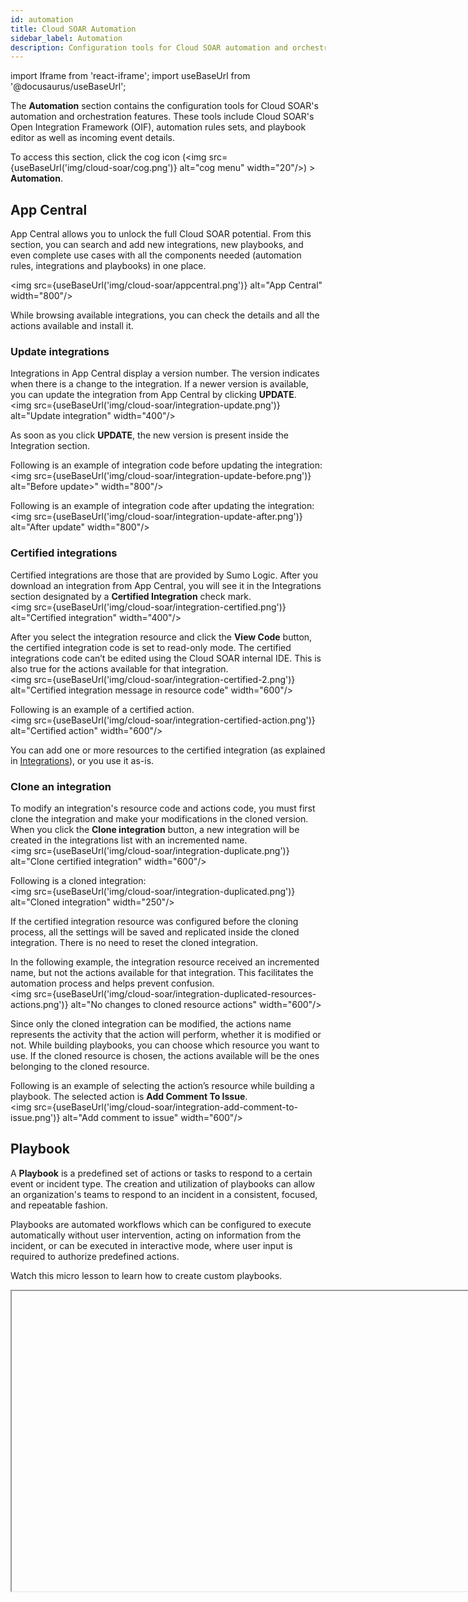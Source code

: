 ```yaml
---
id: automation
title: Cloud SOAR Automation
sidebar_label: Automation
description: Configuration tools for Cloud SOAR automation and orchestration features.
---
```


import Iframe from 'react-iframe';
import useBaseUrl from '@docusaurus/useBaseUrl';

The **Automation** section contains the configuration tools for Cloud SOAR's automation and orchestration features. These tools include Cloud SOAR's Open Integration Framework (OIF), automation rules sets, and playbook editor as well as incoming event details.

To access this section, click the cog icon (<img src={useBaseUrl('img/cloud-soar/cog.png')} alt="cog menu" width="20"/>) > **Automation**.

## App Central

App Central allows you to unlock the full Cloud SOAR potential. From this section, you can search and add new integrations, new playbooks, and even complete use cases with all the components needed (automation rules, integrations and playbooks) in one place.

<img src={useBaseUrl('img/cloud-soar/appcentral.png')} alt="App Central" width="800"/>

While browsing available integrations, you can check the details and all the actions available and install it.

### Update integrations

Integrations in App Central display a version number. The version indicates when there is a change to the integration. If a newer version is available, you can  update the integration from  App Central by clicking **UPDATE**.<br/><img src={useBaseUrl('img/cloud-soar/integration-update.png')} alt="Update integration" width="400"/>

As soon as you click **UPDATE**, the new version is present inside the Integration section.

Following is an example of integration code before updating the integration:<br/><img src={useBaseUrl('img/cloud-soar/integration-update-before.png')} alt="Before update>" width="800"/>

Following is an example of integration code after updating the integration:<br/><img src={useBaseUrl('img/cloud-soar/integration-update-after.png')} alt="After update" width="800"/>

### Certified integrations

Certified integrations are those that are provided by Sumo Logic. After you download an integration from App Central, you will see it in the Integrations section designated by a **Certified Integration** check mark.<br/><img src={useBaseUrl('img/cloud-soar/integration-certified.png')} alt="Certified integration" width="400"/>

After you select the integration resource and click the **View Code** button, the certified integration code is set to read-only mode. The certified integrations code can’t be edited using the Cloud SOAR internal IDE. This is also true for the actions available for that integration.<br/><img src={useBaseUrl('img/cloud-soar/integration-certified-2.png')} alt="Certified integration message in resource code" width="600"/>

Following is an example of a certified action.<br/><img src={useBaseUrl('img/cloud-soar/integration-certified-action.png')} alt="Certified action" width="600"/>

You can add one or more resources to the certified integration (as explained in [Integrations](/docs/cloud-soar/automation#integrations)), or you use it as-is. 

### Clone an integration

To modify an integration's resource code and actions code, you must first clone the integration and make your modifications in the cloned version. When you click the **Clone integration** button, a new integration will be created in the integrations list with an incremented name. <br/><img src={useBaseUrl('img/cloud-soar/integration-duplicate.png')} alt="Clone certified integration" width="600"/>

Following is a cloned integration:<br/><img src={useBaseUrl('img/cloud-soar/integration-duplicated.png')} alt="Cloned integration" width="250"/>

If the certified integration resource was configured before the cloning process, all the settings will be saved and replicated inside the cloned integration. There is no need to reset the cloned integration.

In the following example, the integration resource received an incremented name, but not the actions available for that integration. This facilitates the automation process and helps prevent confusion.<br/><img src={useBaseUrl('img/cloud-soar/integration-duplicated-resources-actions.png')} alt="No changes to cloned resource actions" width="600"/>

Since only the cloned integration can be modified, the actions name represents the activity that the action will perform, whether it is modified or not. While building playbooks, you can choose which resource you want to use. If the cloned resource is chosen, the actions available will be the ones belonging to the cloned resource.

Following is an example of selecting the action’s resource while building a playbook. The selected action is **Add Comment To Issue**.<br/><img src={useBaseUrl('img/cloud-soar/integration-add-comment-to-issue.png')} alt="Add comment to issue" width="600"/>


## Playbook

A **Playbook** is a predefined set of actions or tasks to respond to a certain event or incident type. The creation and utilization of playbooks can allow an organization's teams to respond to an incident in a consistent, focused, and repeatable fashion.

Playbooks are automated workflows which can be configured to execute
automatically without user intervention, acting on information from the
incident, or can be executed in interactive mode, where user input is
required to authorize predefined actions.

Watch this micro lesson to learn how to create custom playbooks.

<Iframe url="https://www.youtube.com/embed/pcDm71wGyGs?rel=0"
        width="854px"
        height="480px"
        id="myId"
        className="video-container"
        display="initial"
        position="relative"
        allow="accelerometer; autoplay=1; clipboard-write; encrypted-media; gyroscope; picture-in-picture"
        allowfullscreen
        />

### Configure a new playbook 

To configure a new Playbook, click the cog icon (<img src={useBaseUrl('img/cloud-soar/cog.png')} alt="cog menu" width="20"/>) > **Automation**.

A list of any previously created Playbooks will be displayed on the
left-side of the page. Click **+** to add a new playbook.

A new configuration box will be displayed. Name your new playbook,
select the **Incident Type** to associated with it, and click save to continue. [Learn more](#custom-fields).

Once the new playbook has been saved, it will be displayed on the
left-side of the screen. To begin to configure the new playbook, select
it from the list and click the **Edit** button at the bottom of the
screen.

<img src={useBaseUrl('img/cloud-soar/image72.png')} alt="Empty playbook" width="800"/>

Opening the playbook will present a black screen with a **Start** node, and
an **End** node. These nodes dictate the beginning and the end of the
playbook's automation sequence. They can be dragged and dropped anywhere
on the screen to allow for multiple integrations and conditional
statements to be executed.

To begin to add the first node within the new playbook, click the **+** on
the **Start** node.

<img src={useBaseUrl('img/cloud-soar/image73.png')} alt="New playbook" width="800"/>


The playbook configuration page is displayed. It gives you the ability
to choose from the following options:
* **Action**: Automatically take specific actions such as enriching
 data or taking containment steps when an Incident Template is matched
* **Task**: Assign a task to an Cloud SOAR user
* **Condition**: Use conditional statements to define what actions
 should be taken in response to previous input/output feeds
* **User Choice**: Pause automatic processing to allow for manual
 intervention
* **Playbook**: Call other R3 Playbooks in response to conditional
 statements and/or user choice actions

### Action

Select **Action** from the node types. A new screen will be displayed
showing all actions a user has to choose from. These action types
(Enrichment, Containment, Custom Actions, and Notifications) will
directly interact with Cloud SOAR's integrations to either gather data or
initiate actions automatically.

<img src={useBaseUrl('img/cloud-soar/image74.png')} alt="Node Adding" width="500"/>

<img src={useBaseUrl('img/cloud-soar/image75.png')} alt="Node Adding" width="500"/>


As an example, lets choose Enrichment from the action type screen. As
with any action type we choose, a new section will be added to our
configurations screen asking for more clarifying information on how we
would like this action to be performed.

Title the enrichment action something that can easily be identified by
the action that is being taken, such as **Domain Reputation Check**.
Next, we want to choose the action, expand the **Action** dropdown list
and review the available options.

<img src={useBaseUrl('img/cloud-soar/image76.png')} alt="Node Creation" width="500"/>

<img src={useBaseUrl('img/cloud-soar/image77.png')} alt="Node Resource Adding" width="500"/>


Expand the **Resource** dropdown list to
view all active Integration feeds. The feeds found in each action type
are those who can execute the specified action (i.e. blocking of an IP
address can be done through firewalls/WAFs, etc.). Once a resource is
assigned a new dropdown list will be displayed. Options found in this
list are comprised of **Incident Artifact** fields, which are the incident
fields Cloud SOAR parses out when issuing new incidents.

Continuing from the example above, an Enrichment action is being called
to gather Domain Reputation information from VirusTotal for the domain
observed in the Incident. Once all enrichment variables are identified,
click ****Create**** to continue.

The newly added node will now be visible in playbook configuration
screen. To add an additional node hover over the newly created
enrichment task. A menu bar will be displayed at the bottom of the node,
click **+** to add a new node, the pencil icon to edit the existing node,
or the trash can to delete the existing node.

<img src={useBaseUrl('img/cloud-soar/image78.png')} alt="Node menu" width="600"/>


### Task

From the node selection menu, choose **Task**. A new configuration screen
will be displayed. Title the new task and add any description if
desired. The next dropdown lists are **Authorizer** and **Owner** fields.
The **Authorizer** field is the user who is assigning the task, and the
**Owner** field is the user who will be assigned the task to complete.
When the task has been developed, click **Create**.

<img src={useBaseUrl('img/cloud-soar/image79.png')} alt="Task Node" width="600"/>            


For playbook entities which support user-defined text input, such as email notifications, help desk ticket creation and task creation, variable placeholders may be added to the user defined text which will be replaced with incident variables at run
time. These variable placeholders may be added by clicking on the <img src={useBaseUrl('img/cloud-soar/image80.png')} alt="Placeholder icon" width="25"/> icon. To add a variable placeholder,
begin typing in the newly inserted placeholder box and Cloud SOAR will
display a list of available options which match. For example, typing
**incident**. will display a list of all the valid incident fields which
may be added as variable placeholders.

### Condition

From the node's menu, choose **Condition**. A new configuration screen
will be displayed which will enable a user to define a conditional
statement to be met before the next node type can be executed. Under
**Condition 1,** click on **Select a value** to define the first
condition.

<img src={useBaseUrl('img/cloud-soar/image81.png')} alt="Condition Node" width="600"/>    

<img src={useBaseUrl('img/cloud-soar/image82.png')} alt="Condition Node" width="600"/>   


When developing the first condition, users have multiple options to
choose from:

- **Insert a custom value**. Will execute when a user-defined variable is observed within an Incident.
- **Get value from an Incident field**. Will execute when a value is observed within an Incident Field (see [Incident Fields](#custom-fields)).
- **Get value from Triage Field**. Will execute when a value is observed within a Triage Field (see [Triage Fields](#triage-1)).
- **Get value from previous action**. Will execute when a value is observed from a previous input or output field.

From our earlier example, we are going to choose to evaluate the output
from our Domain Reputation check of the observed domain. Click **Output**
from **Get value from previous action**.

A list of available results or outputs from the previously selected
integration will be displayed in JSON format. Select which output type
(e.g., hashes, IP addresses, domains) to evaluate and add it to the
condition.

<img src={useBaseUrl('img/cloud-soar/image83.png')} alt="Node Placeholder Function" width="600"/>   


The selected output type will be displayed under **Condition 1**. Select
which condition you would like for the output results to meet from the
inequality operators below and click **Select a value** to define the
condition.

<img src={useBaseUrl('img/cloud-soar/image84.png')} alt="Condition Node Settings" width="600"/>   


The condition we want to meet for this example is "Advance this Incident
forward if the observed domain returns at least 1 result or **row** from
VirusTotal". We insert **0** into the custom value field and click **+** to
add it to the condition.

<img src={useBaseUrl('img/cloud-soar/image85.png')} alt="Manual Value Adding" width="600"/>   


Now that **Condition 1** is defined*,* users can choose to filter their
results further by selecting an AND/OR operator to define another
condition.

<img src={useBaseUrl('img/cloud-soar/image86.png')} alt="Condition Settings" width="600"/>   


Once the condition is defined, click **Create** to add it to the playbook.

When new conditions are created, we will need to define what happens
when their results meet one of our criteria. A new node is added to the
condition below. This node breaks the condition down into successes and
failures and can be modified by hovering over it and clicking **+**.

<img src={useBaseUrl('img/cloud-soar/image87.png')} alt="Use of Condition" width="600"/> 


This new node represents a decision tree in which both results, success
or failure, will have to be defined. Follow the steps above to finalize
the condition.

<img src={useBaseUrl('img/cloud-soar/image88.png')} alt="Nodes List" width="600"/> 


### User Choice

From the node's menu, select **User Choice**. The User Choice option allows
for the system to pose a question to the incident owner. Based off of
the analysis the incident owner performs on the previous information
gathered, they will be presented a choice to take an automated action
such as blocking an IP at the firewall or Quarantining an end-user
workstation from the network.

<img src={useBaseUrl('img/cloud-soar/image89.png')} alt="User Choice" width="600"/> 


<img src={useBaseUrl('img/cloud-soar/image90.png')} alt="Response" width="800"/> 


Define the question to be answered and the authorizer of the user choice selection and click ****Create**** to finalize.

### Playbook Execution

The results of execution - successes, failures, and outcomes - are
visible the Playbook's individual node details. The results of
enrichment, containment and custom Playbook actions undertaken on
incident artifacts, e.g., IP addresses, URLs, domains, etc., are
catalogued in the incident's **Entities** module.

If a playbook fails, it can be re-executed inside the incident again or on the failing node with the Kill <img src={useBaseUrl('img/cloud-soar/image33c.png')} alt="Kill option" width="200"/>  and Run <img src={useBaseUrl('img/cloud-soar/image33d.png')} alt="Run option" width="200"/> processes available in the playbook screen of the incident. However, a failed node will not stop the playbook from being executed. Only tasks and User Choices will lock the playbook in a **Running** state until the user takes action.

<img src={useBaseUrl('img/cloud-soar/image33e.png')} alt="Status running" width="800"/> 

<img src={useBaseUrl('img/cloud-soar/image33e1.png')} alt="Status completed" width="400"/> 


### Playbook Template

When a Playbook is assigned to an incident, these predefined actions and tasks can
be converted to actual tasks within Cloud SOAR for assignment to users and oversight by management. Each individual task can be assigned attributes, such as who it is assigned to, who has authorized the task, and when it is due. A **Playbook Template** permits administrators to predefine some of these attributes based on an existing Playbook so that they appear as defaults when the Playbook Template is utilized.

Playbooks are the core of Cloud SOAR's automation capabilities. Playbooks
permit administrators to create automated and semi-automated workflows
utilizing Cloud SOAR integrations, tasks and a variety of flow control
decisions and other actions.

**playbook** workflows can be configured to execute automatically without human intervention, or can be executed in an interactive mode, where user input is required to authorize predefined actions.

## Incident Templates

Incident Templates define the way in which incidents will be created for
a specific alert, incident type or event. They allow you to define a certain number of incident attributes (e.g., incident type, severity, assignment, and any other default or custom incident parameters) that will automatically be set each time an incident is generated, based on the template. This may include type, classification, incident assignment, playbooks, Playbooks, knowledge base articles, or any other incident attribute. As rules are created for generating incidents based on syslog messages, email, SIEM integrations or other data sources, it is the Incident Templates that will define how the initial incident will be created.

### Create a new template

To create a new template, click the cog icon (<img src={useBaseUrl('img/cloud-soar/cog.png')} alt="cog menu" width="20"/>) > **Automation > Incident Templates**.

<img src={useBaseUrl('img/cloud-soar/image91.png')} alt="Add template" width="800"/> 

From the Incident Templates page, you'll find all previously created
templates on the left-side of the screen. To add a new Incident
Template, click **+** to proceed.

<img src={useBaseUrl('img/cloud-soar/image92.png')} alt="New Incident Template" width="400"/> 


A new configuration box is displayed. As seen in our previous
configurations, you will need to name your template. Make sure it is
something easily identifiable and related to the activity it is
developed for. The next section is asking for a **Category**. This field,
as well as all other fields within the Cloud SOAR platform, can be
customized to fit the user's environment (see [Custom Fields](#custom-fields)).

In our example, we're building an Incident Template for a DLP incident.
The category we chose is titled **Data Theft** but can be called anything
in which we choose to identify it as. Users also have the option to add
**Tags** which can be used to further categorize of define the incident,
and can be used when searching for or correlating events. Once our
template is named and categorized, click **Next** to continue.

Under the **Incident** tab administrators may define any incident
parameters they wish to set by default when an incident is creating
using the template. This often includes parameters such as type, kind
and severity. All variables marked with an asterisk (*) are required to
complete the Incident Template (see [**Custom Fields**](#custom-fields) to adjust the fields requirements). As mentioned earlier, all fields are customizable via the
**Custom Fields** section. Once all required variables have been defined,
click **Next** to continue.

<img src={useBaseUrl('img/cloud-soar/image93.png')} alt="Create incident template" width="400"/> 

The remaining tabs in the Incident Template dialogue are as follows:
- **Incident details**: To set up details for a specific incident type.
- **Description**: Free text area to describe details of the template.
- **Playbook**: Playbook which should be automatically assigned to an incident. For each playbook, user can choose to have the Playbook automatically execute immediately upon incident creation or assigned and wait for manual execution.
- **Investigators**: Investigators who should be automatically assigned to the incident.
- **Notes**: Notes which should be created for the incident.

### Report Template

**Report Templates** allow users to build their own reports by selecting
various components of an incident they wish to include in the report.
These components can include incident details, evidence, hosts,
observables and many others.

### Custom Fields

**Custom Fields** allows administrators to edit existing fields as well as
add new fields for almost every section of Cloud SOAR. All Cloud SOAR sections
which permit custom fields are displayed on the left-hand side of the
page. Clicking on any one of these sections will display all current
fields for that section on the right-hand side of the page. Any existing
field may be edited, to include changing the name or adding list values.
The only attribute which cannot be changed is the type of the field,
such as text or date. New fields may also be added from this page.
Integrations

The **Integrations** section allows administrators to configure
bidirectional integrations with third-party technologies, as well as
view the supported actions for each integration. In addition, this
section allows administrators to manage custom scripts, which can be
written in Python, Perl, PowerShell or Bash.


### Creating Incidents from Automation Rules

Cloud SOAR can ingest, parse, and process incident data from email, syslog
and bidirectional integrations. For Cloud SOAR to begin processing incident
data from these sources, the **Automation Rules** features need to be configured.

To access, click the cog icon (<img src={useBaseUrl('img/cloud-soar/cog.png')} alt="cog menu" width="20"/>) > **Automation** > __Rules__. 

<img src={useBaseUrl('img/cloud-soar/image94.png')} alt="Automation menu" width="200"/> 


## Integrations

Cloud SOAR's orchestration and automation capabilities are achieved through its unidirectional and bidirectional integrations with the industry's leading network and security vendors. To configure, click the cog icon (<img src={useBaseUrl('img/cloud-soar/cog.png')} alt="cog menu" width="20"/>) > **Automation** > **Integrations**.

<img src={useBaseUrl('img/cloud-soar/image62.png')} alt="Integrations" width="800"/> 

A list of available integrations within the organization can be found to the left-side of the screen. To begin to configure, click on a product to continue.

<img src={useBaseUrl('img/cloud-soar/image63.png')} alt="Configure integration" width="800"/> 


A product overview screen will be displayed with what actions a product can perform and a link to configure the integration. These actions are categorized into five separate types: **Enrichment, Containment, Custom, Daemon, and Notification** actions. Each selection will list its associated actions
and if there are required fields which need to be configured for Cloud SOAR to utilize its functionality within its Playbooks.

To add a new integration resource, click the **+ Resources** button in the
upper left-hand corner of the integrations screen. To edit an existing
integration resource, hover over the resource and click the pencil icon
to the far right of the resource name in the resource list.          

<img src={useBaseUrl('img/cloud-soar/image64.png')} alt="image64" width="400"/> 

Each Integration's configuration screen may be different, but in most cases, administrators will need information such as IP addresses, API tokens, usernames and passwords for their network/security products.

To test the configuration, click save and reopen the Integration. Once
the Integration is reopened, click test and successful connections will
display a success message at the bottom of the screen. Any unsuccessful
attempts will display an error message with information needed to
remediate the issue.

Additionally, some integration types also allow users to use a
pre-configured general proxy or define a specific one for its
integration with Cloud SOAR. To configure a proxy for an integration, open
the integration and click the Proxy dropdown. Select "Use different
proxy** and add the corresponding proxy information.

Once the information has been added, click save to commit the
integration. Open the integration up again and click the Test button to
test the new configuration settings. A successful connection attempt
will be displayed at the bottom right-side of the screen. Once the proxy
test is successful, click save again to commit the final configuration
settings for the integration.

#### Deleted bookmark

The **Deleted** bookmark allows you to view or hide integrations that have been deleted.<br/><img src={useBaseUrl('img/cloud-soar/integration-deleted.png')} alt="Deleted bookmark activated" width="300"/>

Click the **Deleted** button to see all the deleted integrations.<br/><img src={useBaseUrl('img/cloud-soar/integration-deleted-2.png')} alt="Deleted bookmark deactivated" width="300"/>

### Integration Framework

Cloud SOAR's Integration Framework allows Sumo Logic and Cloud SOAR users to develop and extend integrations using a common, open and easy to use framework.
For increased security and isolation, each integration is executed in
its own Docker container, which can be easily customized by the user
when the integration is created.

Integrations are defined using two types of YAML text files. The first
type, the integration definition file, is used to define the properties
of the product with which the integration connects. This includes
information such as the name, logo, connection parameters, test code and
the Docker container used to execute the actions. One integration
definition file is required for each integration and serves as a
container for all of the actions that the integration will perform.

The second type of file is an action definition file, which is used to
define a single action that will be performed using the integration.
Each integration action is defined in a separate action definition file,
which will be associated by Cloud SOAR with the appropriate integration
definition. Action definition files are the files which contain the
actual code which will be executed to perform the action. Supported
languages include Perl, Python, PowerShell and Bash. In addition to the
action code, action definition files also contain information such as
the name, required and optional fields and the format in which the
resulting information will be displayed.

<img src={useBaseUrl('img/cloud-soar/image65.png')} alt="Integration definition" style={{border: '1px solid black'}} width="600"/> 

### Integration File Hierarchy

Defining integrations at the **action** level allows users greater
flexibility in customizing existing integrations and sharing new actions
with other users. For example, a user may choose to extend Sumo Logic'
existing RSA Netwitness integration to include an additional action
which retrieves all network connections for a given host.

Once the user has created this new action, it can easily be added to the existing RSA Netwitness integration by uploading the new integration action file. This new action can also be shared between customers and used to extend the functionality of the integration in other customer instances as well.

<img src={useBaseUrl('img/cloud-soar/image66.png')} alt="New action" style={{border: '1px solid black'}} width="600"/> 

See [Integration Framework](#integration-framework) for more details on utilizing the integration framework within Cloud SOAR.

### Integration Builder

{@import ../reuse/csoar-delivery-2.md}

You can build basic integrations without having to provide custom YAML files. 

1. Click the gear icon in the upper-right corner and select **Automation**. <br/><img src={useBaseUrl('img/cloud-soar/delivery-2-automation-menu.png')} alt="Access Automation" width="150"/>
1. Select **Integrations** from the navigation menu at the left of the screen.
1. Select the **+** icon at the top of the screen to the left of **Integrations**.<br/><img src={useBaseUrl('img/cloud-soar/delivery-2-add-integration-button.png')} alt="Add Integration button" width="300"/>
1. Fill out the **New Integration** dialog:
   1. Upload a **Logo** for your integration.
   1. Provide a **Name**.
   1. Click **Use Connection Configuration** and fill out the fields for credentials configuration. 
   1. Click **Add** to add the connection configuration.
   1. If other fields are needed at the integration resource level, click **+ Field** to add the fields and their information. For example, for an integration like VirusTotal, you would need to add `apikey` and `domain` as required fields.
   1. Click **Create**. The integration file is created for the integration.
   <br/><img src={useBaseUrl('img/cloud-soar/delivery-2-new-integration-dialog.png')} alt="New Integration dialog" width="500"/>
1. Now that you have created the integration file, you need to create an action file for the integration.
   1. Hover your mouse over the new integration and click the **Upload** button that appears.<br/><img src={useBaseUrl('img/cloud-soar/delivery-2-upload-icon.png')} alt="Upload button" width="300"/>
   1. In the **Upload** dialog, notice how **Integration File** is highlighted. That's because it was created in the last step.<br/><img src={useBaseUrl('img/cloud-soar/delivery-2-upload-files.png')} alt="Upload dialog" width="300"/>
   1. Click **Action** and **Next**. 
1. Fill out the **Upload** dialog: 
   1. Provide a **Name** for the action.
   1. Select a **Type** for the action, such as enrichment, containment, custom, or notification.
   1. Click **Use Connection Configuration** if it is needed for the action, fill out the fields for credentials configuration, and click **Add**.
   1. If other fields are needed at the action level, click **+ Field** to add the fields and their information. 
   1. Click **Create**. The action file is created for the integration.<br/><img src={useBaseUrl('img/cloud-soar/delivery-2-create-action-file.png')} alt="Create action" width="600"/><br/>The new action displays.<br/><img src={useBaseUrl('img/cloud-soar/delivery-2-completed-integration.png')} alt="Example integration" width="600"/>
1. Add the resource information:
   1. Click the **+** button to the left of **Resources**.
   1. Give the resource a **Label** and enter the connection configuration needed by the resource. What you enter is specific to the integration you're adding the resource for. Each resource's configuration screen may be different, but in most cases, you will need information such as IP addresses, API tokens, usernames, and passwords for the application you're integrating with. <br/><img src={useBaseUrl('img/cloud-soar/delivery-2-add-resource.png')} alt="Example integration" width="400"/>
   1. Click **Save**. The new integration is complete.<br/><img src={useBaseUrl('img/cloud-soar/delivery-2-completed-integration-2.png')} alt="Example integration" width="600"/>
1. To test the new action, click on the action, then click **Test Action** in the dialog that displays.<br/><img src={useBaseUrl('img/cloud-soar/delivery-2-test-action.png')} alt="Example integration" width="400"/>

### Cloud or Bridge execution

{@import ../reuse/csoar-delivery-2.md}

You can set integrations, and their related action execution, to be executed in the cloud or through the Bridge. Only certified integrations can be executed in the cloud, while custom integrations must be executed through the [Bridge](/docs/cloud-soar/cloud-soar-bridge/).

1. Select **Automation** from the gear icon in the upper-right corner of the UI. <br/><img src={useBaseUrl('img/cloud-soar/delivery-2-automation-menu.png')} alt="Access Automation" width="150"/>
1. Select **Integrations** from the navigation menu at the left of the screen.
1. Select an integration.
1. Hover your mouse over the resource name and click the **Edit** button that appears.<br/><img src={useBaseUrl('img/cloud-soar/delivery-2-edit-resource-button.png')} alt="Resource edit button" width="600"/>
1. In the **Edit resource** dialog, click the **Automation engine** field to select **Cloud execution** (for certified integrations only) or select a Bridge option (for custom integrations).<br/><img src={useBaseUrl('img/cloud-soar/delivery-2-edit-resource-cloud-execution.png')} alt="Automation engine field" width="400"/>

### Configure Slack for Cloud SOAR

With the Cloud SOAR Slack integration, teams can remain connected, organize conversations,  and quickly find what is needed to get the work done. 

:::note
To configure Slack for use inside Cloud SOAR, you must first create a public or private channel so you can send messages or files to channels or users directly.
:::

With Slack configured for Cloud SOAR, you can add Slack to the list of available [User Choice](#user-choice) actions in playbooks.

#### Step 1: Create a Slack app

Before you can use the Slack integration in Cloud SOAR, you need to create a Slack app on the user or company workspace. 

1. Navigate to the [Slack API page](https://api.slack.com/apps). 
1. Click **Create an App**.<br/><img src={useBaseUrl('img/cloud-soar/integration-slack-add-app.png')} alt="Create a Slack app" width="800"/>
1. Select **From scratch**.<br/><img src={useBaseUrl('img/cloud-soar/integration-slack-from-scratch.png')} alt="Create a Slack app from scratch" width="400"/>
1. Type a name for the app and select the workspace.<br/><img src={useBaseUrl('img/cloud-soar/integration-slack-workspace.png')} alt="Choose name and workspace for Slack app" width="400"/>
1. Click **Create App**. 

#### Step 2: Add permissions to the Slack app

After you create a Slack app, you must add the appropriate permissions for use with Cloud SOAR. 

1. Click **Permissions**, or from the left nav bar, click **OAuth & Permissions**.<br/><img src={useBaseUrl('img/cloud-soar/integration-slack-permissions.png')} alt="Slack OAuth and Permissions" width="600"/>
1. Scroll down to the **Scopes** section.<br/>You must add permissions for the Bot Token and the User Token. Both tokens let your app act independently, but user tokens allow you to work directly on behalf of users, based on the OAuth scopes for users in your app.
1. Click **Add an OAuth Scope** under **Bot Token Scopes** or **User Token Scopes**.<br/><img src={useBaseUrl('img/cloud-soar/integration-slack-scopes.png')} alt="Add an OAuth Scope in Slack" width="500"/>
1. Enter the following permissions for Bot Token Scopes or User Token Scopes, depending on the the actions you want to perform. You'll need at least one of the `channels:`, `groups:`, `im:`, or `mpim:` scopes corresponding to the conversation type you're working with. 
   * **Actions: List Channels / Get Channel / Get Members**<br/>Bot Token and User Token need the same scopes:
      * `channels:read`. View basic information about public channels in a workspace.
      * `groups:read`. View basic information about private channels that your Slack app has been added to.
      * `im:read`. View basic information about direct messages that your Slack app has been added to.
      * `mpim:read`. View basic information about group direct messages that your Slack app has been added to.
    * **Actions: Create channel / Invite To Channel / Remove User From Channel / Archive Channel**
       * Bot Token:
          * `channels:manage`. Manage public channels that your Slack app has been added to and create new ones.
       * User Token:
          * `channels:write`. Manage a user’s public channels and create new ones on a user’s behalf.
       * These scopes are the same for Bot and User tokens:
          * `groups:write`. Manage private channels that your Slack app has been added to and create new ones.
          * `im:write`. Start direct messages with people.
          * `mpim:write`. Start group direct messages with people.
    * **Actions: List Users / Get User**<br/>Bot Token and User Token need the same scopes:
      * `users:read`. View people in a workspace.
      * `users:read.email`. View email addresses of people in a workspace.
    * **Actions: List Conversations History**<br/>Bot Token and User Token need the same scopes:
      * `channels:history`. View messages and other content in public channels that your Slack app has been added to.
      * `groups:history`. View messages and other content in private channels that your Slack app has been added to.
      * `im:history`. View messages and other content in direct messages that your Slack app has been added to.
      * `mpim:history`. View messages and other content in group direct messages that your Slack app has been added to.
    * **Actions: Send Message / Delete Message**<br/>Bot Token and User Token need the same scopes:
       * `chat:write`. Post messages in approved channels and conversations.
    * **Actions: Deactivate Account**
      * User Token:
          * `admin.users:write`. Modify account information.
    * **Actions: Search into Conversations**
      * User Token:
          * `search:read`. Search a workspace’s content.
    * **Actions: Send File**<br/>Bot Token and User Token need the same scopes:
      * `files:write`. Upload, edit, and delete files as your Slack app.
1. Verify that scopes are set up correctly:
   * Here are the Bot Token scopes after configuration:<br/><img src={useBaseUrl('img/cloud-soar/integration-slack-scopes-bot-token.png')} alt="Bot token" width="600"/>
   * Here are the User Token scopes after configuration:<br/><img src={useBaseUrl('img/cloud-soar/integration-slack-scopes-user-token.png')} alt="User token" width="600"/>
1. Click **Install to Workspace** to make the app available for use. 
<br/><img src={useBaseUrl('img/cloud-soar/integration-slack-install-to-workspace.png')} alt="Install the app" width="600"/>
1. Installation generates a User OAuth Token and a Bot User OAuth Token. Copy the tokens and keep them in a secure location for use in the next step. 
<br/><img src={useBaseUrl('img/cloud-soar/integration-slack-user-oauth-token.png')} alt="Oauth tokens" width="600"/>

#### Step 4: Configure the Slack integration in Cloud SOAR

Now you must configure the Slack integration in Cloud SOAR to use the Bot OAuth Token and User OAuth token you saved in the previous step. These tokens will give the Slack integration the permissions it needs to perform the tasks in the scopes you set up.
1. Add resources for the tokens:
   1. In Cloud SOAR, click the gear icon and select **Automation**.<br/><img src={useBaseUrl('img/cloud-soar/integration-automation-menu.png')} alt="Automation option" width="300"/>
   1. Click **Integrations**. 
   1. Select the Slack integration. The integration's resources appear.<br/><img src={useBaseUrl('img/cloud-soar/integration-slack-in-list.png')} alt="Select the Slack integration" width="800"/>
   1. Click **+** to add a new Resource.<br/><img src={useBaseUrl('img/cloud-soar/integration-slack-resources.png')} alt="Add a resource" width="600"/> 
   1. Name the resource "User OAuth Access Token".
   1. Click **Edit**.
   1. Copy the User OAuth Token you saved from the Slack API setup and paste it Into the **Bot/User OAuth Token** field. 
   1. Once you have filled in all the required fields, click **Save**. 
   1. Click **TEST SAVED SETTINGS** to verify configuration.<br/><img src={useBaseUrl('img/cloud-soar/integration-slack-bot-user.png')} alt="New resource" width="400"/>
   1. Repeat the steps to create a "Bot User OAuth Access Token", and paste your previously saved Bot User OAuth Token into the **Bot/User OAuth Token** field.<br/><img src={useBaseUrl('img/cloud-soar/integration-slack-bot-user-2.png')} alt="Bot resource" width="400"/>
   1. Ensure that both new resources are configured properly by using **TEST SAVED SETTINGS**. Following is an example of a successful configuration message.<br/><img src={useBaseUrl('img/cloud-soar/integration-slack-edit-resource.png')} alt="Successful configuration message" width="400"/><br/>Here is how the Resources look after configuration.<br/><img src={useBaseUrl('img/cloud-soar/integration-slack-resource-2.png')} alt="Resources after configuration" width="600"/>
1. Set up instant messaging:
:::note
Only set this up if you want to be able to use the Slack App in User Choice responses or enable Slack Chat Integration. This is outlined below.
:::
   1. Navigate to the [Slack API page](https://api.slack.com/apps). 
   1. Place your instance URL in the **Event Subscriptions** page.<br/><img src={useBaseUrl('img/cloud-soar/integration-event-subscriptions.png')} alt="Event subscriptions" width="600"/>
   1. Place your instance URL in the **Interactivity & Shortcuts** page.<br/><img src={useBaseUrl('img/cloud-soar/integrations-interactivity.png')} alt="Event subscriptions" width="600"/>
   1. In Cloud SOAR, at the top of the screen click the gear icon and select **Settings**.<br/><img src={useBaseUrl('img/cloud-soar/integration-settings-menu.png')} alt="Settings option" width="300"/>
   1. Click **General**.
   1. Open **Instant Messaging**.<br/><img src={useBaseUrl('img/cloud-soar/integration-slack-instant-messaging.png')} alt="Successful configuration" width="600"/>
   1. For **Integration** select Slack.
   1. Paste your previously saved Bot User OAuth Access Token to the **Bot OAuth** field.
   1. Paste your previously saved User OAuth Access Token to the **Oauth Token for channel creation** field. If configuration is successful, **Workspace** displays "Success".

If your new resources are configured correctly, and Instant Messaging displays a "Success" message for the configured workspace, you can [Use the Slack app in User Choice](#use-the-slack-app-in-user-choice).

#### Use the Slack app in User Choice

 If you have configured Slack as described in [Configure Slack for Cloud SOAR](#configure-slack-for-cloud-soar), you can set a playbook’s [User Choice](#user-choice) to be answered by Slack.

1. Run a playbook with a User Choice action. The following example shows a simple playbook with two available answers: **Close Incident** and **Investigate**. Notice that the option **Answer By Slack** is enabled.<br/><img src={useBaseUrl('img/cloud-soar/integration-slack-playbook.png')} alt="Playbook with user choices" width="600"/>
<br/>In this case, the Authorizer set is just a user. If a group is chosen, a Slack channel will be created and all the group members will be authorized to choose one of the **User Choice** available options. The channel will be automatically named as the incident on which the playbook is running. 
1. When the playbook flow reaches the **User Choice**, the user or group will receive a message containing the reference to the incident, the playbook name, and the question set for the **User Choice**.<br/><img src={useBaseUrl('img/cloud-soar/integration-slack-user-choice.png')} alt="Slack user choice message" width="600"/>
1. After a recipient chooses one of the available options, the playbook flow will continue and a message will inform the user or the group about the choice made.<br/><img src={useBaseUrl('img/cloud-soar/integration-slack-user-choice-2.png')} alt="Selected user choice" width="600"/>

#### Enable Slack chat integration

Cloud SOAR has a built-in Slack chat feature that lets you exchange messages with all the investigators of an incident.

1. Set the BOT Token scopes and User Token scopes as described in [Configure Slack for Cloud SOAR](#configure-slack-for-cloud-soar).
1. Select **Profile**.<br/><img src={useBaseUrl('img/cloud-soar/integration-profile-button.png')} alt="Profile button" width="150"/><br/>Your user profile opens in the **User > User Management** page.
1. In the Preferences panel click **Enable slack chat integration**.<br/><img src={useBaseUrl('img/cloud-soar/integration-slack-chat-enable.png')} alt="Enable Slack chat integtration toggle" width="500"/> 
1. After enabling the Slack chat integration, a channel will automatically appear in the workspace when an incident is created inside Cloud SOAR. The message will contain a link to the incident and all team conversations regarding the incident. <br/><img src={useBaseUrl('img/cloud-soar/integration-slack-chat-new-channel.png')} alt="New channel" width="400"/>
1. A chat box also displays. Click the incident ID shown in the chat box to open the incident.<br/><img src={useBaseUrl('img/cloud-soar/integration-slack-chat-incident-id.png')} alt="Chat box" width="200"/>

## Rules

### Creating a Rule

Select **Automation Rules** page follows the same format as
all customizable Cloud SOAR features, click **+** to create a new automation ruleset:

<img src={useBaseUrl('img/cloud-soar/image95.png')} alt="Add automation rule"  width="400"/> 


Select a name for the rule, then select the daemon to use with this new rule and the resource and fill all the remain parameters.

In the detail section of the rule you can define filters to be used in the rule and the action to be performed.

The **Action Type** dropdown will contain the specific actions Cloud SOAR can take when the specified activity is observed. Users have the option to take the following actions:

- **Create incident from template**. Specify what [incident template](#incident-templates) to use, the incident owner, and incident ID format. This is the most common action.
- **Close incident**. Allows for the automatic closure of a known false positive incident
- **Update incident**. Updates a field in an existing incident based on parameters from the parsed message
- **Change incident status**. Change the incident status based on parameters from the parsed message
- **Set task progress**. Set task progress based on parameters from the parsed message
- **Close task**. Close a task based on parameters from the parsed message
- **Add to Triage**. Create a new triage event based on parameters from the parsed message

To add a new mapping setting, click on the plus button near Mapping if enable for that action.

<img src={useBaseUrl('img/cloud-soar/image103.png')} alt="Add action"  width="400"/> 
